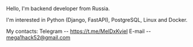 Hello, I'm backend developer from Russia.

I'm interested in Python (Django, FastAPI), PostgreSQL, Linux and Docker.

My contacts:
Telegram -- https://t.me/MelDxKviel
E-mail -- mega1hack52@gmail.com
